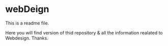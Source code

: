 # webDeign


This is a readme file.

Here you will find version of thid repository & all the information realated to Webdesign. Thanks.

